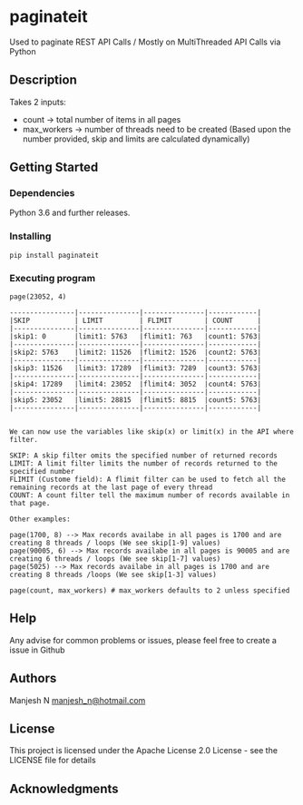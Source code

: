 
# paginateit

Used to paginate REST API Calls / Mostly on MultiThreaded API Calls via Python

## Description

Takes 2 inputs:
* count -> total number of items in all pages
* max_workers -> number of threads need to be created (Based upon the number provided, skip and limits are calculated dynamically)

## Getting Started

### Dependencies
Python 3.6 and further releases.

### Installing

```
pip install paginateit
```

### Executing program
```
page(23052, 4)

----------------|---------------|---------------|------------|
|SKIP           | LIMIT         | FLIMIT        | COUNT      |
|---------------|---------------|---------------|------------|
|skip1: 0       |limit1: 5763	|flimit1: 763	|count1: 5763|
|---------------|---------------|---------------|------------|
|skip2: 5763	|limit2: 11526	|flimit2: 1526	|count2: 5763|
|---------------|---------------|---------------|------------|
|skip3: 11526	|limit3: 17289	|flimit3: 7289	|count3: 5763|
|---------------|---------------|---------------|------------|
|skip4: 17289	|limit4: 23052	|flimit4: 3052	|count4: 5763|
|---------------|---------------|---------------|------------|
|skip5: 23052	|limit5: 28815	|flimit5: 8815	|count5: 5763|
|---------------|---------------|---------------|------------|
```
```

We can now use the variables like skip(x) or limit(x) in the API where filter.

SKIP: A skip filter omits the specified number of returned records
LIMIT: A limit filter limits the number of records returned to the specified number
FLIMIT (Custome field): A flimit filter can be used to fetch all the remaining records at the last page of every thread
COUNT: A count filter tell the maximum number of records available in that page.

Other examples:

page(1700, 8) --> Max records availabe in all pages is 1700 and are creating 8 threads / loops (We see skip[1-9] values)
page(90005, 6) --> Max records availabe in all pages is 90005 and are creating 6 threads / loops (We see skip[1-7] values)
page(5025) --> Max records availabe in all pages is 1700 and are creating 8 threads /loops (We see skip[1-3] values)

page(count, max_workers) # max_workers defaults to 2 unless specified

```

## Help

Any advise for common problems or issues, please feel free to create a issue in Github

## Authors

Manjesh N
[manjesh_n@hotmail.com](mailto:manjesh_n@hotmail.com)


## License

This project is licensed under the Apache License 2.0 License - see the LICENSE file for details

## Acknowledgments